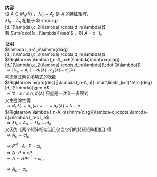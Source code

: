 **内容**  
设 $A\in M_n(K)$ ， $\lambda I_n-A_n$ 是 $A$ 的特征矩阵，  
 $\lambda I_n-A_n$ 相抵于 $\rm{diag}[d_1(\lambda),d_2(\lambda),\cdots,d_n(\lambda)]$   
若 $\rm{deg}[d_i(\lambda)]\geq1$ ，则 $A=c\cdot I_n$   
  
**证明**  
 $\lambda I_n-A_n\sim\rm{diag}[d_1(\lambda),d_2(\lambda),\cdots,d_n(\lambda)]$   
 $\Rightarrow \lambda I_n-A_n=P(\lambda)\cdot\rm{diag}[d_1(\lambda),d_2(\lambda),\cdots,d_n(\lambda)]\cdot Q(\lambda)$   
 $\Rightarrow |\lambda I_n-A_n|=d_1(\lambda)\cdot d_2(\lambda)\cdots d_n(\lambda)$   
考虑等式两边多项式的次数  
 $\Rightarrow n=\rm{deg}[|\lambda I_n-A_n|]=\sum\limits_{i=1}^n\rm{deg}[d_i(\lambda)]\geq n$   
 $\Rightarrow\forall\ 1\le i\le n,\ d_i(\lambda)$ 只能是一次首一多项式  
又由整除性得  
 $\Rightarrow d_1(\lambda)=d_2(\lambda)=\cdots=d_n(\lambda)=\lambda-c$   
 $\Rightarrow \lambda I_n-A_n\sim\rm{diag}[\lambda-c,\cdots,\lambda-c]=\lambda I_n-c I_n$   
 $\Rightarrow \lambda I_n-A_n\sim\lambda I_n-c I_n$   
又因为【两个矩阵相似当且仅当它们的特征矩阵相抵】得  
 $\Rightarrow A_n\sim cI_n$   
  
 $\Rightarrow P^{-1}\cdot A \cdot P = cI_n$   
 $\Rightarrow A\cdot P = cP$   
 $\Rightarrow A=cPP^{-1}=cI_n$   
  
 $\Rightarrow A_n=cI_n$   
